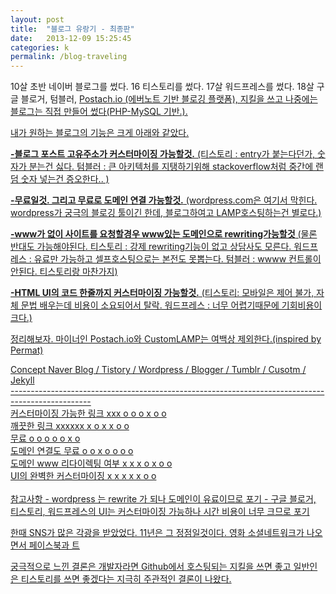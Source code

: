 ```yaml
---
layout: post
title:  "블로그 유랑기 - 최종판"
date:   2013-12-09 15:25:45
categories: k
permalink: /blog-traveling
---
```


10살 초반 네이버 블로그를 썼다.
16 티스토리를 썼다.
17살 워드프레스를 썼다.
18살 구글 블로거, 텀블러, <a href="http://postach.io/">Postach.io (에버노트 기반 블로깅 플랫폼), 지킬을 
쓰고 나중에는 블로그는 직접 만들어 썼다(PHP-MySQL 기반.).

내가 원하는 블로그의 기능은 크게 아래와 같았다.

**-블로그 포스트 고유주소가 커스터마이징 가능할것.**
(티스토리 : entry가 붙는다던가, 숫자가 분는건 싫다.
텀블러 : 큰 아키텍처를 지탱하기위해 stackoverflow처럼 중간에 랜덤 숫자 넣는건 증오한다.. )

**-무료일것. 그리고 무료로 도메인 연결 가능할것.**
(wordpress.com은 여기서 막힌다. wordpress가 궁극의 블로깅 툴이긴 한데, 블로그하여고 LAMP호스팅하는건 별로다.)

**-www가 없이 사이트를 요청할경우 www있는 도메인으로 rewriting가능할것**
(물론 반대도 가능해야된다. 
티스토리 : 강제 rewriting기능이 없고 상담사도 모른다.
워드프레스 : 유료만 가능하고 셀프호스팅으로는 본전도 못뽑는다.
텀블러 : wwww 컨트롤이 안된다. 티스토리랑 마찬가지)

**-HTML UI의 코드 한줄까지 커스터마이징 가능할것.**
(티스토리: 모바일은 제어 불가, 자체 문법 배우는데 비용이 소요되어서 탈락.
워드프레스 : 너무 어렵기때문에 기회비용이 크다.)

정리해보자. 마이너인 Postach.io와 CustomLAMP는 여백상 제외한다.(inspired by Permat)

Concept                     Naver Blog / Tistory / Wordpress / Blogger / Tumblr / Cusotm / Jekyll<br />
--------------------------------------------------------------------------------------------------<br />
커스터마이징 가능한 링크       xxx          o          o          o         x        o       o    <br />
      깨끗한 링크             xxxxxx        x          o          x         x        o       o    <br />
         무료                   o           o          o          o         o        x       o    <br />
  도메인 연결도 무료            o           o          x          o         o        o       o    <br />
도메인 www 리다이렉팅 여부      x           x          x          o         x        o       o    <br />
 UI의 완벽한 커스터마이징       x           x          x          x         x        o       o    <br />
 <br />
참고사항
      - wordpress 는 rewrite 가 되나 도메인이 유료이므로 포기
      - 구글 블로거, 티스토리, 워드프레스의 UI는 커스터마이징 가능하나 시간 비용이 너무 크므로 포기
      
한때 SNS가 많은 각광을 받았었다. 11년은 그 정점일것이다. 영화 소셜네트워크가 나오면서 페이스북과 트



궁극적으로 느낀 결론은 개발자라면 Github에서 호스팅되는 지킬을 쓰면 좋고 일반인은 티스토리를 쓰면 좋겠다는 지극히 
주관적인 결론이 나왔다.
